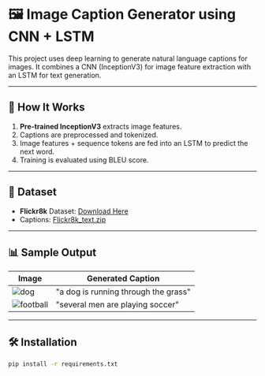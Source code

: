 # 🖼️ Image Caption Generator using CNN + LSTM

This project uses deep learning to generate natural language captions for images. It combines a CNN (InceptionV3) for image feature extraction with an LSTM for text generation.

---

## 🚀 How It Works

1. **Pre-trained InceptionV3** extracts image features.
2. Captions are preprocessed and tokenized.
3. Image features + sequence tokens are fed into an LSTM to predict the next word.
4. Training is evaluated using BLEU score.

---

## 🧪 Dataset

- **Flickr8k** Dataset: [Download Here](https://github.com/jbrownlee/Datasets/releases/download/Flickr8k/Flickr8k_Dataset.zip)
- Captions: [Flickr8k_text.zip](https://github.com/jbrownlee/Datasets/releases/download/Flickr8k/Flickr8k_text.zip)

---

## 📊 Sample Output

| Image | Generated Caption |
|-------|-------------------|
| ![dog](images/dog.jpg) | "a dog is running through the grass" |
| ![football](images/football.jpg) | "several men are playing soccer" |

---

## 🛠️ Installation

```bash
pip install -r requirements.txt
